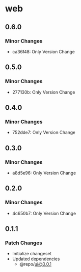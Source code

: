 # web

## 0.6.0

### Minor Changes

- ca36f48: Only Version Change

## 0.5.0

### Minor Changes

- 277130b: Only Version Change

## 0.4.0

### Minor Changes

- 752dde7: Only Version Change

## 0.3.0

### Minor Changes

- a8d5e96: Only Version Change

## 0.2.0

### Minor Changes

- 4c650b7: Only Version Change

## 0.1.1

### Patch Changes

- Initialize changeset
- Updated dependencies
  - @repo/ui@0.0.1
